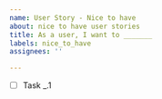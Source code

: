 ```yaml
---
name: User Story - Nice to have
about: nice to have user stories
title: As a user, I want to _______
labels: nice_to_have
assignees: ''

---
```


- [ ] Task _.1
